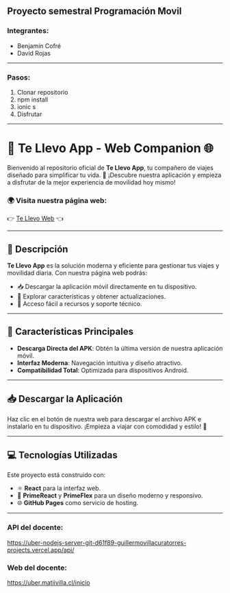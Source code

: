 ## Proyecto semestral Programación Movil

### Integrantes:

- Benjamín Cofré
- David Rojas

---

### Pasos:
1. Clonar repositorio
2. npm install
3. ionic s
4. Disfrutar

---

# 🚗 Te Llevo App - Web Companion 🌐

Bienvenido al repositorio oficial de **Te Llevo App**, tu compañero de viajes diseñado para simplificar tu vida. 🌟 ¡Descubre nuestra aplicación y empieza a disfrutar de la mejor experiencia de movilidad hoy mismo!

### 🌍 Visita nuestra página web:
👉 [Te Llevo Web](https://bcofrex.github.io/te-llevo-web/) 👈

---

## 🎨 Descripción

**Te Llevo App** es la solución moderna y eficiente para gestionar tus viajes y movilidad diaria. Con nuestra página web podrás:
- 📥 Descargar la aplicación móvil directamente en tu dispositivo.
- 🌟 Explorar características y obtener actualizaciones.
- 🔗 Acceso fácil a recursos y soporte técnico.

---

## 🚀 Características Principales

- **Descarga Directa del APK**: Obtén la última versión de nuestra aplicación móvil.
- **Interfaz Moderna**: Navegación intuitiva y diseño atractivo.
- **Compatibilidad Total**: Optimizada para dispositivos Android.

---

## 📥 Descargar la Aplicación

Haz clic en el botón de nuestra web para descargar el archivo APK e instalarlo en tu dispositivo. ¡Empieza a viajar con comodidad y estilo! 🎉

---

## 💻 Tecnologías Utilizadas

Este proyecto está construido con:
- ⚛️ **React** para la interfaz web.
- 🎨 **PrimeReact** y **PrimeFlex** para un diseño moderno y responsivo.
- 🌐 **GitHub Pages** como servicio de hosting.

---
### API del docente:
https://uber-nodejs-server-git-d61f89-guillermovillacuratorres-projects.vercel.app/api/

### Web del docente:
https://uber.matiivilla.cl/inicio
